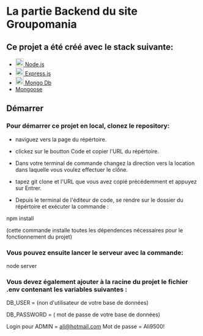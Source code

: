 # La partie Backend du site Groupomania 


## Ce projet a été créé avec le stack suivante:

- <a  href="https://nodejs.org/"  title="Node.js"><img  src="https://github.com/get-icon/geticon/raw/master/icons/nodejs-icon.svg"  alt="Node.js"  width="21px"  height="21px"> Node.js</a>
- <a  href="https://expressjs.com/"  title="Express"><img  src="https://github.com/get-icon/geticon/raw/master/icons/express.svg"  alt="Express"  width="21px"  height="21px"> Express.js</a>
- <a  href="https://www.mongodb.com/"  title="Express"><img  src="https://github.com/get-icon/geticon/raw/master/icons/mongodb-icon.svg"  alt="Mongo Db"  width="21px"  height="21px"> Mongo Db</a>
- <a  href="https://mongoosejs.com/"  title="Express">Mongoose</a>

 
## Démarrer

### Pour démarrer ce projet en local, clonez le repository: 

- naviguez vers la page du répértoire.

- clickez sur le boutton Code et copier l'URL du répértoire.

- Dans votre terminal de commande changez la direction vers la location dans laquelle vous voulez effectuer le clône.

- tapez git clone et l'URL que vous avez copié précédemment et appuyez sur Entrer.

- Depuis le terminal de l'éditeur de code, se rendre sur le dossier du répértoire et exécuter la commande :

npm install

(cette commande  installe toutes les dépendences nécessaires pour le fonctionnement du projet)

### Vous pouvez ensuite lancer le serveur avec la commande:

node server

### Vous devez également ajouter à la racine du projet le fichier .env contenant les variables suivantes :

DB_USER = (non d'utilisateur de votre base de données) 

DB_PASSWORD = ( mot de passe de votre base de données)

Login pour ADMIN = ali@hotmail.com
Mot de passe = Ali9500!